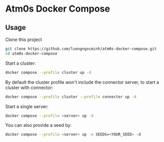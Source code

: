 # Atm0s Docker Compose

## Usage
Clone this project
```bash
git clone https://github.com/luongngocminh/atm0s-docker-compose.git 
cd atm0s-docker-compose
```

Start a cluster:
```bash
docker compose --profile cluster up -d
```

By default the cluster profile won't include the connector server, to start a cluster with connector:
```bash
docker compose --profile cluster --profile connector up -d
```

Start a single server:
```bash
docker compose --profile <server> up -d
```

You can also provide a seed by:
```bash
docker compose --profile <server> up -e SEEDS=<YOUR_SEED> -d
```